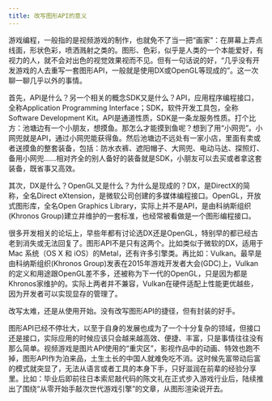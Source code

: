 ```yaml
---
title: 改写图形API的意义
---
```




游戏编程，一般指的是视频游戏的制作，也就免不了当一把“画家”：在屏幕上弄点线面，形状色彩，喷洒溅射之类的。图形、色彩，似乎是人类的一个本能爱好，有视力的人，就不会对出色的视觉效果视而不见。但有一句话说的好，“几乎没有开发游戏的人去重写一套图形API，一般就是使用DX或OpenGL等现成的”。这一次聊一聊几乎以外的事情。

首先，API是什么？另一个相关的概念SDK又是什么？API，应用程序编程接口，全称Application Programming Interface；SDK，软件开发工具包，全称Software Development Kit。API是通道性质，SDK是一条龙服务性质。打个比方：池塘边有一个小朋友，想摸鱼。那怎么才能摸到鱼呢？想到了用“小网兜”。小网兜就是API，通过小网兜能获得鱼。然后池塘边不远处有一家小店，里面有卖或者送摸鱼的整套装备，包括：防水衣裤、遮阳帽子、大网兜、电动马达、探照灯、备用小网兜……相对齐全的别人备好的装备就是SDK，小朋友可以去买或者拿这套装备，既省事又高效。

其次，DX是什么？OpenGL又是什么？为什么是现成的？DX，是DirectX的简称，全名Direct eXtension，是微软公司创建的多媒体编程接口。OpenGL，开放式图形库，全名Open Graphics Library，实际上并不是API，是由科纳斯组织(Khronos Group)建立并维护的一套标准，也经常被看做是一个图形编程接口。

很多开发相关的论坛上，早些年都有讨论选DX还是OpenGL，特别早的都已经古老到消失或无法回复了。图形API不是只有这两个。比如类似于微软的DX，适用于 Mac 系统（OS X 和 iOS）的Metal，还有许多引擎类。再比如：Vulkan。最早是由科纳斯组织(Khronos Group)发表在2015年游戏开发者大会(GDC)上，Vulkan的定义和用途跟OpenGL差不多，还被称为下一代的OpenGL，只是因为都是Khronos家维护的。实际上两者并不兼容，Vulkan在硬件适配上性能更优越些，因为开发者可以实现显存的管理了。

改写太难，还是从使用开始。没有改写图形API的捷径，但有封装的好手。

图形API已经不停壮大，以至于自身的发展也成为了一个十分复杂的领域，但接口还是接口，实际应用的时候应该只会越来越高效、便捷、丰富，只是事情往往没有那么简单。视频游戏是图片API使用的“重灾区”，影视作品中的动画、特效也跑不掉，图形API作为泊来品，土生土长的中国人就难免吃不消。这时候先富带动后富的模式就突显了，无法从语言或者工具的本身下手，只好滋润在前辈的经验分享里。比如：毕业后即前往日本索尼敲代码的陈文礼在正式步入游戏行业后，陆续推出了围绕“从零开始手敲次世代游戏引擎”的文章，从图形渲染说开去。


